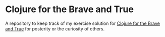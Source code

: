Clojure for the Brave and True
==============================

A repository to keep track of my exercise solution for [Clojure for the Brave and True](http://www.braveclojure.com/) for posterity or the curiosity of others.
